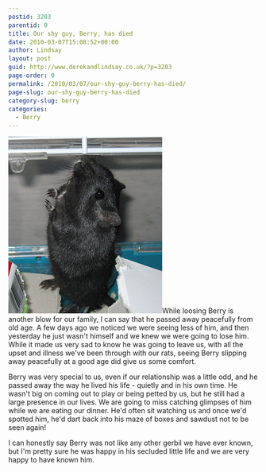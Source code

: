 ```yaml
---
postid: 3203
parentid: 0
title: Our shy guy, Berry, has died
date: 2010-03-07T15:08:52+00:00
author: Lindsay
layout: post
guid: http://www.derekandlindsay.co.uk/?p=3203
page-order: 0
permalink: /2010/03/07/our-shy-guy-berry-has-died/
page-slug: our-shy-guy-berry-has-died
category-slug: berry
categories:
  - Berry
---
```

<img class="alignright size-full wp-image-6460" title="Our sweet gerbil, Berry standing on his hind legs" src="/wp-content/uploads/2010/03/post_3987.jpg" alt="Our sweet gerbil, Berry standing on his hind legs" width="310" height="356" />While loosing Berry is another blow for our family, I can say that he passed away peacefully from old age. A few days ago we noticed we were seeing less of him, and then yesterday he just wasn't himself and we knew we were going to lose him. While it made us very sad to know he was going to leave us, with all the upset and illness we've been through with our rats, seeing Berry slipping away peacefully at a good age did give us some comfort.

Berry was very special to us, even if our relationship was a little odd, and he passed away the way he lived his life - quietly and in his own time. He wasn't big on coming out to play or being petted by us, but he still had a large presence in our lives. We are going to miss catching glimpses of him while we are eating our dinner. He'd often sit watching us and once we'd spotted him, he'd dart back into his maze of boxes and sawdust not to be seen again!

I can honestly say Berry was not like any other gerbil we have ever known, but I'm pretty sure he was happy in his secluded little life and we are very happy to have known him.